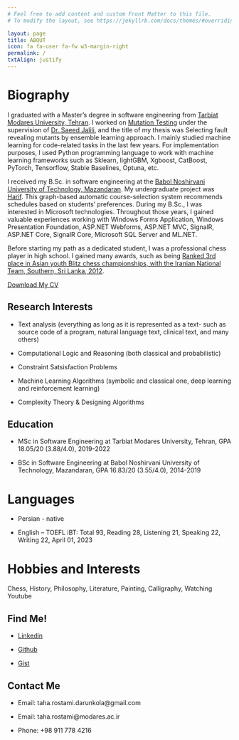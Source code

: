 ```yaml
---
# Feel free to add content and custom Front Matter to this file.
# To modify the layout, see https://jekyllrb.com/docs/themes/#overriding-theme-defaults

layout: page
title: ABOUT
icon: fa fa-user fa-fw w3-margin-right
permalink: /
txtAlign: justify
---
```



# Biography


I graduated with a Master’s degree in software engineering from [Tarbiat Modares University, Tehran](https://www.modares.ac.ir/en/aboutus). I worked on [Mutation Testing](https://en.wikipedia.org/wiki/Mutation_testing) under the supervision of [Dr. Saeed Jalili](https://www.modares.ac.ir/~sjalili), and the title of my thesis was Selecting fault revealing mutants by ensemble learning approach. I mainly studied machine learning for code-related tasks in the last few years. For implementation purposes, I used Python programming language to work with machine learning frameworks such as Sklearn, lightGBM, Xgboost, CatBoost, PyTorch, Tensorflow, Stable Baselines, Optuna, etc.

I received my B.Sc. in software engineering at the [Babol Noshirvani University of Technology, Mazandaran](https://en.nit.ac.ir/). My undergraduate project was [Harif](https://github.com/TahaRostami/Harif). This graph-based automatic course-selection system recommends schedules based on students’ preferences. During my B.Sc., I was interested in Microsoft technologies. Throughout those years, I gained valuable experiences working with Windows Forms Application, Windows Presentation Foundation, ASP.NET Webforms, ASP.NET MVC, SignalR, ASP.NET Core, SignalR Core, Microsoft SQL Server and ML.NET.

Before starting my path as a dedicated student, I was a professional chess player in high school. I gained many awards, such as being [Ranked 3rd place in Asian youth Blitz chess championships, with the Iranian National Team, Southern, Sri Lanka, 2012](http://chess-results.com/tnr76304.aspx?lan=1&art=72).


<a href="https://github.com/TahaRostami/TahaRostami.github.io/raw/main/CV.pdf" class="w3-button w3-white w3-border w3-border-indigo w3-round-large w3-text-blue">Download My CV</a> <!--<a href="#" class="w3-button w3-white w3-border w3-border-indigo w3-round-large w3-text-blue">Download My Resume</a>-->

<div class="w3-row">
  <div class="w3-col l6 m6 s12">
    <h2 id="research-interests">Research Interests</h2>
    <ul>
          <li><p>Text analysis (everything as long as it is represented as a text- such as source code of a program, natural language text, clinical text, and many others)</p></li>
	  <li><p>Computational Logic and Reasoning (both classical and probabilistic)</p></li>
	  <li><p>Constraint Satsisfaction Problems </p></li>
          <li><p>Machine Learning Algorithms (symbolic and classical one, deep learning and reinforcement learning)</p></li>
	  <li><p>Complexity Theory & Designing Algorithms</p></li>
<!--      <li><p>Decision-making Under Uncertainty</p></li> -->
    </ul>       
  </div>
  <div class="w3-col l6 m6 s12">
    <h2 id="Education">Education</h2>
    <ul>
      <li><p>MSc in Software Engineering at Tarbiat Modares University, Tehran, GPA 18.05/20 (3.88/4.0), 2019-2022</p></li>
      <li><p>BSc in Software Engineering at Babol Noshirvani University of Technology, Mazandaran, GPA 16.83/20 (3.55/4.0), 2014-2019</p></li>
    </ul>
  </div>
</div>

# Languages
<ul>
      <li><p>Persian - native</p></li>
      <li><p>English – TOEFL iBT: Total 93, Reading 28, Listening 21, Speaking 22, Writing 22, April 01, 2023</p></li>
</ul>  

# Hobbies and Interests
Chess, History, Philosophy, Literature, Painting, Calligraphy, Watching Youtube


<div class="w3-row">
  <div class="w3-col l6 m6 s12 w3">
    <h2 id="Find Me!">Find Me!</h2>
    <ul>
      <li><p><a href="https://www.linkedin.com/in/taha-rostami-3079881a9/">Linkedin</a></p></li>
      <li><p><a href="https://github.com/TahaRostami">Github</a></p></li>
      <li><p><a href="https://gist.github.com/TahaRostami">Gist</a></p></li>
    </ul>
  </div>
  <div class="w3-col l6 m6 s12 w3">
    <h2 id="Contact Me">Contact Me</h2>
      <ul>
        <li><p>Email: taha.rostami.darunkola@gmail.com</p></li>
        <li><p>Email: taha.rostami@modares.ac.ir</p></li>
        <li><p>Phone: +98 911 778 4216</p></li>
      </ul>
  </div>
</div>






